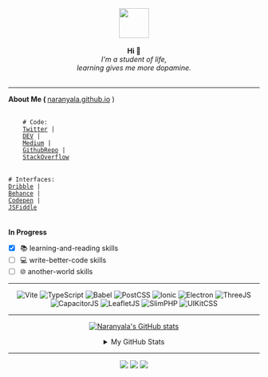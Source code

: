 
<div style="text-align:center;" align="center">
    <img src="https://avatars.githubusercontent.com/u/25216912?s=400&u=7c418155a7e26c2b9f9ce89e3dd5b3b95594f1a3&v=4" width="60" height="60"/>
</div>


<br>
<div align="center">
    <b>Hi &#128075;</b>
    <br>
    <i>I'm a student of life,<br>learning gives me more dopamine.</i>
    <br>
</div>
<br>

<hr>
<b>About Me ( </b> <a target="_blank" href="http://naranyala.github.io">naranyala.github.io</a> )
<br>

<br>

<code>
    # Code:
    <a target="_blank" href="http://www.twitter.com/gema_naranyala">Twitter</a> | 
    <a target="_blank" href="https://dev.to/fudzermifthakul">DEV</a> | 
    <a target="_blank" href="https://medium.com/@fudzer.m.huda">Medium</a> | 
    <a target="_blank" href="https://github.com/naranyala?tab=repositories&q=&type=public">GithubRepo</a> | 
    <a target="_blank" href="https://stackoverflow.com/users/8528576/fudzer-m-huda">StackOverflow</a>
</code>
<br>
<code>
# Interfaces:
<a target="_blank" href="https://dribbble.com/naranyala">Dribble</a> | 
<a target="_blank" href="https://www.behance.net/fudzermifthak">Behance</a> | 
<a target="_blank" href="https://codepen.io/naranyala">Codepen</a> | 
<a target="_blank" href="https://jsfiddle.net/user/naranyala">JSFiddle</a>
</code>

<br>
<br>
<b>In Progress</b>

- [x] :books: learning-and-reading skills
- [ ] :computer: write-better-code skills
- [ ] :globe_with_meridians: another-world skills

<!--
```php
$app->get('/', fn($req, $res): Response => json($res, ['msg' => 'Hello Mom!']));
```


```javascript
app.get('/', (req, res) => res.json({ msg : 'Hello Mom!' }));
```
-->

<blockquote>
</blockquote>
<hr>

<div align="center">
    <img src="https://img.shields.io/badge/Vite-000000?logo=vite&logoColor=white&style=for-the-badge" alt="Vite">
    <img src="https://img.shields.io/badge/TypeScript-000000?logo=typescript&logoColor=white&style=for-the-badge" alt="TypeScript">
    <img src="https://img.shields.io/badge/Babel-000000?logo=babel&logoColor=white&style=for-the-badge" alt="Babel">
    <img src="https://img.shields.io/badge/PostCSS-000000?logo=postcss&logoColor=white&style=for-the-badge" alt="PostCSS">
    <img src="https://img.shields.io/badge/Ionic-000000?logo=ionic&logoColor=white&style=for-the-badge" alt="Ionic">
    <img src="https://img.shields.io/badge/Electron-000000?logo=electron&logoColor=white&style=for-the-badge" alt="Electron">
    <img src="https://img.shields.io/badge/ThreeJS-000000?logo=three&logoColor=white&style=for-the-badge" alt="ThreeJS">
    <img src="https://img.shields.io/badge/Capacitor-000000?logo=capacitor&logoColor=white&style=for-the-badge" alt="CapacitorJS">
    <img src="https://img.shields.io/badge/Leaflet-000000?logo=leaflet&logoColor=white&style=for-the-badge" alt="LeafletJS">
    <img src="https://img.shields.io/badge/SlimPHP-000000?logo=slimphp&logoColor=white&style=for-the-badge" alt="SlimPHP">
    <img src="https://img.shields.io/badge/UIKitCSS-000000?logo=uikitcss&logoColor=white&style=for-the-badge" alt="UIKitCSS">
</div>

<hr>

<div align="center">

[![Naranyala's GitHub stats](https://github-readme-stats.vercel.app/api/top-langs/?username=naranyala&layout=compact&show_icons=true&hide_border=false&theme=github_light)](https://github.com/anuraghazra/github-readme-stats)

</div>

    
<div align="center">  
<details>
<summary>My GitHub Stats</summary>
<br>
    
[![Naranyala's GitHub stats](https://github-readme-stats.vercel.app/api?username=naranyala&layout=compact&show_icons=true&hide_border=false&theme=github_light)](https://github.com/anuraghazra/github-readme-stats)

</details>
</div>

<hr>

<div align="center">
    <a href="http://twitter.com" target="_blank"><img src="https://img.shields.io/badge/Twitter-1DA1F2?style=for-the-badge&logo=twitter&logoColor=white"/></a>
    <a href="http://stackoverflow.com" target="_blank"><img src="https://img.shields.io/badge/Stack_Overflow-FE7A16?style=for-the-badge&logo=stack-overflow&logoColor=white"/></a>
    <a href="http://linkedin.com" target="_blank"><img src="https://img.shields.io/badge/LinkedIn-0077B5?style=for-the-badge&logo=linkedin&logoColor=white"/></a>
</div>




<!--
<div align="center">
    
|  X  |  Y  |  Z  |
| --- | --- | --- |
|  01011000  |  01011001  |  01011010  |
    
</div>
-->
